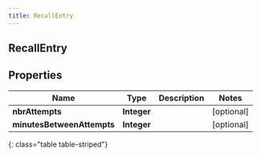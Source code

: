 ```yaml
---
title: RecallEntry
---
```

## RecallEntry


## Properties

| Name | Type | Description | Notes |
| ------------ | ------------- | ------------- | ------------- |
| **nbrAttempts** | <!----><!---->**Integer**<!----> |  |  [optional] |
| **minutesBetweenAttempts** | <!----><!---->**Integer**<!----> |  |  [optional] |
{: class="table table-striped"}



